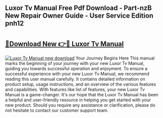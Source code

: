 ## Luxor Tv Manual Free Pdf Download - Part-nzB New Repair Owner Guide - User Service Edition pnh12

# <h2><a href="http://cf2159.oget.top/?id=Luxor+Tv+Manual">🔗Download New 👉🔴 Luxor Tv Manual</a></h2>

[![Luxor Tv Manual new download](https://i.imgur.com/5g1atiW.png)](http://cf2159.oget.top/?id=Luxor+Tv+Manual)
Your Journey Begins Here This manual marks the beginning of your journey with your new Luxor Tv Manual, guiding you towards successful operation and enjoyment. To ensure a successful experience with your new Luxor Tv Manual, we recommend reading this user manual carefully. It contains detailed information on product setup, usage instructions, and an overview of the various features and capabilities. With features like list of features, your new Luxor Tv Manual is a game-changer. It's our hope that the Luxor Tv Manual has been a helpful and user-friendly resource in helping you get started with your new product. Should you require any assistance or clarification, please do not hesitate to contact our customer support team.
